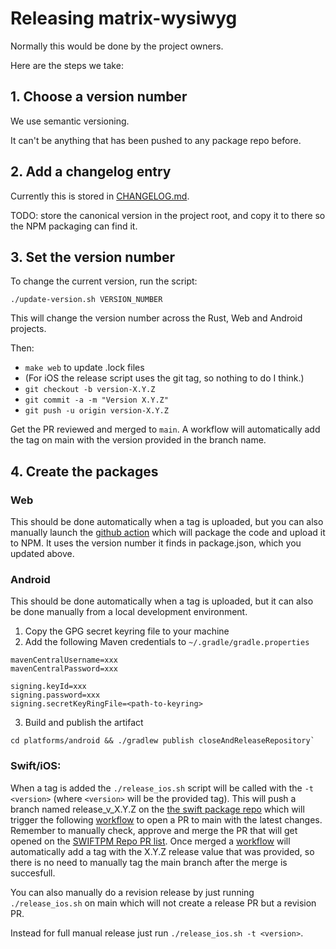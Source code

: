# Releasing matrix-wysiwyg

Normally this would be done by the project owners.

Here are the steps we take:

## 1. Choose a version number

We use semantic versioning.

It can't be anything that has been pushed to any package repo before.

## 2. Add a changelog entry

Currently this is stored in [CHANGELOG.md](CHANGELOG.md).

TODO: store the canonical version in the project root, and copy it to there
so the NPM packaging can find it.

## 3. Set the version number

To change the current version, run the script:

```shell
./update-version.sh VERSION_NUMBER
```

This will change the version number across the Rust, Web and Android projects.

Then:
* `make web` to update .lock files
* (For iOS the release script uses the git tag, so nothing to do I think.)
* `git checkout -b version-X.Y.Z`
* `git commit -a -m "Version X.Y.Z"`
* `git push -u origin version-X.Y.Z`

Get the PR reviewed and merged to `main`.
A workflow will automatically add the tag on main with the version provided in the branch name.

## 4. Create the packages

### Web

This should be done automatically when a tag is uploaded, but you can also manually launch the
[github action](https://github.com/matrix-org/matrix-wysiwyg/actions/workflows/publish.yml)
which will package the code and upload it to NPM. It uses the version number
it finds in package.json, which you updated above.

### Android

This should be done automatically when a tag is uploaded, but it can also be done manually from a local development environment.

1. Copy the GPG secret keyring file to your machine
2. Add the following Maven credentials to `~/.gradle/gradle.properties`

```
mavenCentralUsername=xxx
mavenCentralPassword=xxx

signing.keyId=xxx
signing.password=xxx
signing.secretKeyRingFile=<path-to-keyring>
```

3. Build and publish the artifact

```
cd platforms/android && ./gradlew publish closeAndReleaseRepository`
```
  
### Swift/iOS:
When a tag is added the `./release_ios.sh` script will be called with the `-t <version>` (where `<version>` will be the provided tag).
This will push a branch named release_v_X.Y.Z on the [the swift package repo](https://github.com/matrix-org/matrix-wysiwyg-composer-swift) which will trigger the following [workflow](https://github.com/matrix-org/matrix-wysiwyg-composer-swift/blob/main/.github/workflows/pr_on_release.yml) to open a PR to main with the latest changes.
Remember to manually check, approve and merge the PR that will get opened on the [SWIFTPM Repo PR list](https://github.com/matrix-org/matrix-wysiwyg-composer-swift/pulls).
Once merged a [workflow](https://github.com/matrix-org/matrix-wysiwyg-composer-swift/blob/main/.github/workflows/tag_on_release.yml) will automatically add a tag with the X.Y.Z release value that was provided, so there is no need to manually tag the main branch after the merge is succesfull.

You can also manually do a revision release by just running `./release_ios.sh` on main which will not create a release PR but a revision PR.

Instead for full manual release just run `./release_ios.sh -t <version>`.
